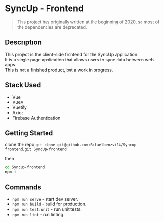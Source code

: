 # SyncUp - Frontend

> This project has originally written at the beginning of 2020, so most of the dependencies are deprecated.

## Description

This project is the client-side frontend for the SyncUp application. <br/>
It is a single page application that allows users to sync data between web apps. <br/>
This is not a finished product, but a work in progress. <br/>

## Stack Used

- Vue
- VueX
- Vuetify
- Axios
- Firebase Authentication

## Getting Started

clone the repo `git clone git@github.com:Refaelbenzvi24/Syncup-frontend.git SyncUp-frontend`

then

```bash
cd Syncup-frontend
npm i
```

## Commands

- `npm run serve` - start dev server.
- `npm run build` - build for production.
- `npm run test:unit` - run unit tests.
- `npm run lint` - run linting.
